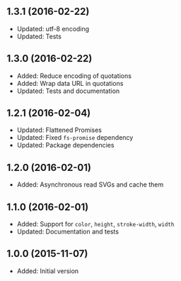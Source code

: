 ## 1.3.1 (2016-02-22)

- Updated: utf-8 encoding
- Updated: Tests

## 1.3.0 (2016-02-22)

- Added: Reduce encoding of quotations
- Added: Wrap data URL in quotations
- Updated: Tests and documentation

## 1.2.1 (2016-02-04)

- Updated: Flattened Promises
- Updated: Fixed `fs-promise` dependency
- Updated: Package dependencies

## 1.2.0 (2016-02-01)

- Added: Asynchronous read SVGs and cache them

## 1.1.0 (2016-02-01)

- Added: Support for `color`, `height`, `stroke-width`, `width`
- Updated: Documentation and tests

## 1.0.0 (2015-11-07)

- Added: Initial version
